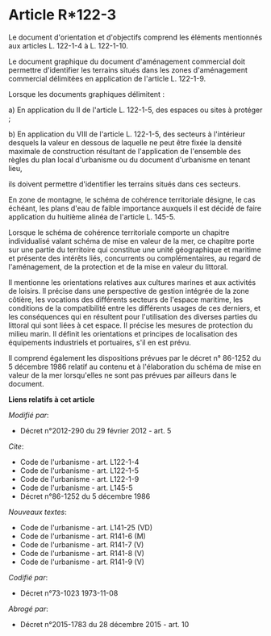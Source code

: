 # Article R*122-3

Le document d'orientation et d'objectifs comprend les éléments mentionnés aux articles L. 122-1-4 à L. 122-1-10. 

Le document graphique du document d'aménagement commercial doit permettre d'identifier les terrains situés dans les zones
d'aménagement commercial délimitées en application de l'article L. 122-1-9. 

Lorsque les documents graphiques délimitent : 

a) En application du II de l'article L. 122-1-5, des espaces ou sites à protéger ; 

b) En application du VIII de l'article L. 122-1-5, des secteurs à l'intérieur desquels la valeur en dessous de laquelle ne
peut être fixée la densité maximale de construction résultant de l'application de l'ensemble des règles du plan local
d'urbanisme ou du document d'urbanisme en tenant lieu, 

ils doivent permettre d'identifier les terrains situés dans ces secteurs. 

En zone de montagne, le schéma de cohérence territoriale désigne, le cas échéant, les plans d'eau de faible importance
auxquels il est décidé de faire application du huitième alinéa de l'article L. 145-5. 

Lorsque le schéma de cohérence territoriale comporte un chapitre individualisé valant schéma de mise en valeur de la mer, ce
chapitre porte sur une partie du territoire qui constitue une unité géographique et maritime et présente des intérêts liés,
concurrents ou complémentaires, au regard de l'aménagement, de la protection et de la mise en valeur du littoral. 

Il mentionne les orientations relatives aux cultures marines et aux activités de loisirs. Il précise dans une perspective de
gestion intégrée de la zone côtière, les vocations des différents secteurs de l'espace maritime, les conditions de la
compatibilité entre les différents usages de ces derniers, et les conséquences qui en résultent pour l'utilisation des
diverses parties du littoral qui sont liées à cet espace. Il précise les mesures de protection du milieu marin. Il définit
les orientations et principes de localisation des équipements industriels et portuaires, s'il en est prévu. 

Il comprend également les dispositions prévues par le décret n° 86-1252 du 5 décembre 1986 relatif au contenu et à
l'élaboration du schéma de mise en valeur de la mer lorsqu'elles ne sont pas prévues par ailleurs dans le document.

**Liens relatifs à cet article**

_Modifié par_:

  - Décret n°2012-290 du 29 février 2012 - art. 5

_Cite_:

  - Code de l'urbanisme - art. L122-1-4
  - Code de l'urbanisme - art. L122-1-5
  - Code de l'urbanisme - art. L122-1-9
  - Code de l'urbanisme - art. L145-5
  - Décret n°86-1252 du 5 décembre 1986

_Nouveaux textes_:

  - Code de l'urbanisme - art. L141-25 (VD)
  - Code de l'urbanisme - art. R141-6 (M)
  - Code de l'urbanisme - art. R141-7 (V)
  - Code de l'urbanisme - art. R141-8 (V)
  - Code de l'urbanisme - art. R141-9 (V)

_Codifié par_:

  - Décret n°73-1023 1973-11-08

_Abrogé par_:

  - Décret n°2015-1783 du 28 décembre 2015 - art. 10
